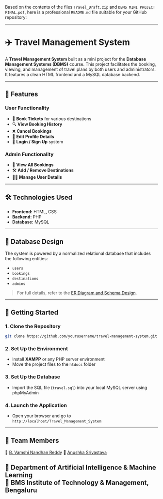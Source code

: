 Based on the contents of the files `Travel_Draft.zip` and `DBMS MINI PROJECT FINAL.pdf`, here is a professional `README.md` file suitable for your GitHub repository:

---

# ✈️ Travel Management System

A **Travel Management System** built as a mini project for the **Database Management Systems (DBMS)** course. This project facilitates the booking, viewing, and management of travel plans by both users and administrators. It features a clean HTML frontend and a MySQL database backend.

---

## 📌 Features

### User Functionality

* 🧾 **Book Tickets** for various destinations
* 🔍 **View Booking History**
* ❌ **Cancel Bookings**
* 🧑 **Edit Profile Details**
* 🔐 **Login / Sign Up** system

### Admin Functionality

* 📄 **View All Bookings**
* 🛠 **Add / Remove Destinations**
* 🧑‍💻 **Manage User Details**

---

## 🛠️ Technologies Used

* **Frontend:** HTML, CSS
* **Backend:** PHP
* **Database:** MySQL

---

## 🧩 Database Design

The system is powered by a normalized relational database that includes the following entities:

* `users`
* `bookings`
* `destinations`
* `admins`

> For full details, refer to the [ER Diagram and Schema Design](./DBMS%20MINI%20PROJECT%20FINAL.pdf).

---

## 🚀 Getting Started

### 1. Clone the Repository

```bash
git clone https://github.com/yourusername/travel-management-system.git
```

### 2. Set Up the Environment

* Install **XAMPP** or any PHP server environment
* Move the project files to the `htdocs` folder

### 3. Set Up the Database

* Import the SQL file (`travel.sql`) into your local MySQL server using phpMyAdmin

### 4. Launch the Application

* Open your browser and go to `http://localhost/Travel_Management_System`

---




## 👥 Team Members   
🚀 [B. Vamshi Nandhan Reddy](https://github.com/VamshiNandhanReddy) 
🚀 [Anushka Srivastava](https://github.com/anushka073) 

📍 **Department of Artificial Intelligence & Machine Learning**  
📍 **BMS Institute of Technology & Management, Bengaluru** 
---


